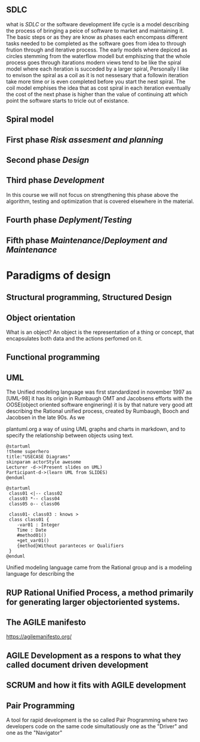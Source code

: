 ## SDLC
what is *SDLC* or the software development life cycle is a model describing the process of bringing a peice of software to market and maintaining it. The basic steps or as they are know as phases each encompass different tasks  needed to be completed as the software goes from idea to through frution through and iterative process. The early models where depiced as circles stemming from the waterflow modell but emphiszing that the whole process goes through itarations modern views tend to be like the spiral model where each iteration is succeded by a larger spiral, Personally I like to envison the spiral as a coil as it is not nessesary that a followin iteration take more time or is even completed before you start the nest spiral. The coil model emphises the idea that as cost spiral in each iteration eventually the cost of the next phase is higher than the value of continuing att which point the software starts to tricle out of existance.

## Spiral model

## First phase *Risk assesment and planning*

## Second phase  *Design*

## Third phase *Development*
In this course we will not focus on strengthening this phase above the algorithm, testing and optimization that is covered elsewhere in the material.
## Fourth phase *Deplyment*/*Testing*

## Fifth phase *Maintenance*/*Deployment and Maintenance*

# Paradigms of design

## Structural programming, Structured Design

## Object orientation
What is an object? An object is the representation of a thing or concept, that encapsulates both data and the actions perfomed on it.

## Functional programming



## UML
The Unified modeling language was first standardized in november 1997 as [UML-98] it has its origin in Rumbaugh OMT and Jacobsens efforts with the OOSE(object oriented software enginering) it is by that nature very good att describing the Rational unified process, created by Rumbaugh, Booch and Jacobsen in the late 90s. As we 


plantuml.org a way of using UML graphs and charts in markdown, and to specify the relationship between objects using text.
```plantuml
@startuml
!theme superhero
title:"USECASE Diagrams"
skinparam actorStyle awesome
Lecturer -d->(Present slides on UML)
Participant-d->(learn UML from SLIDES)
@enduml
```
```plantuml
@startuml
 class01 <|-- class02
 class03 *-- class04
 class05 o-- class06

 class01- class03 : knows >
 class class01 {
    -var01 : Integer
    Time : Date
    #method01()
    +get_var01()
    {method}Without paranteces or Qualifiers
 }
@enduml
```
Unified modeling language came from the Rational group and is a modeling language for describing the 
## RUP Rational Unified Process, a method primarily for generating larger objectoriented systems.





## The AGILE manifesto
https://agilemanifesto.org/

## AGILE Development as a respons to what they called document driven development

## SCRUM and how it fits with AGILE development

## Pair Programming 
 A tool for rapid development is the so called Pair Programming where two developers code on the same code simultatiously one as the "Driver" and one as the "Navigator" 